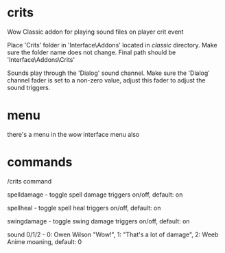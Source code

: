 # crits
Wow Classic addon for playing sound files on player crit event

Place 'Crits' folder in 'Interface\Addons' located in _classic_ directory. Make sure the folder name does not change. Final path should be 'Interface\Addons\Crits'

Sounds play through the 'Dialog' sound channel. Make sure the 'Dialog' channel fader is set to a non-zero value, adjust this fader to adjust the sound triggers.

# menu
there's a menu in the wow interface menu also

# commands
/crits command

spelldamage - toggle spell damage triggers on/off, default: on

spellheal - toggle spell heal triggers on/off, default: on

swingdamage - toggle swing damage triggers on/off, default: on

sound 0/1/2 - 0: Owen Wilson "Wow!", 1: "That's a lot of damage", 2: Weeb Anime moaning, default: 0
